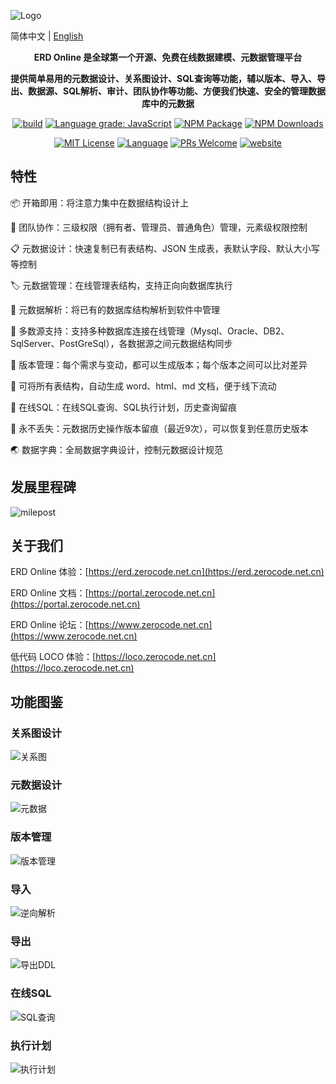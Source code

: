 ![Logo](/profile/img/logo.png)

简体中文 | [English](/profile/README.en-us.md)


<p align="center"><strong>ERD Online 是全球第一个开源、免费在线数据建模、元数据管理平台</strong></p>
<p align="center"><strong>提供简单易用的元数据设计、关系图设计、SQL查询等功能，辅以版本、导入、导出、数据源、SQL解析、审计、团队协作等功能、方便我们快速、安全的管理数据库中的元数据</strong></p>

<p align="center">
<a href="https://github.com/antvis/X6/actions/workflows/ci.yml"><img alt="build" src="https://img.shields.io/github/actions/workflow/status/antvis/x6/ci.yml?branch=master&logo=github&style=flat-square"></a>
<!-- <a href="https://app.codecov.io/gh/antvis/X6"><img alt="coverage" src="https://img.shields.io/codecov/c/gh/antvis/x6?logo=codecov&style=flat-square&token=15CO54WYUV"></a> -->
<a href="https://lgtm.com/projects/g/antvis/x6/context:javascript"><img alt="Language grade: JavaScript" src="https://img.shields.io/lgtm/grade/javascript/g/antvis/x6.svg?logo=lgtm&style=flat-square"></a>
<a href="https://www.npmjs.com/package/@antv/x6"><img alt="NPM Package" src="https://img.shields.io/npm/v/@antv/x6.svg?style=flat-square"></a>
<a href="https://www.npmjs.com/package/@antv/x6"><img alt="NPM Downloads" src="https://img.shields.io/npm/dm/@antv/x6?logo=npm&style=flat-square"></a>
</p>

<p align="center">
<a href="/LICENSE"><img src="https://img.shields.io/github/license/antvis/x6?style=flat-square" alt="MIT License"></a>
<a href="https://www.typescriptlang.org"><img alt="Language" src="https://img.shields.io/badge/language-TypeScript-blue.svg?style=flat-square"></a>
<a href="https://github.com/antvis/x6/pulls"><img alt="PRs Welcome" src="https://img.shields.io/badge/PRs-Welcome-brightgreen.svg?style=flat-square"></a>
<a href="https://x6.antv.antgroup.com"><img alt="website" src="https://img.shields.io/static/v1?label=&labelColor=505050&message=website&color=0076D6&style=flat-square&logo=google-chrome&logoColor=0076D6"></a>
</p>

## 特性

📦 开箱即用：将注意力集中在数据结构设计上

🌱 团队协作：三级权限（拥有者、管理员、普通角色）管理，元素级权限控制

📋 元数据设计：快速复制已有表结构、JSON 生成表，表默认字段、默认大小写等控制

🏷 元数据管理：在线管理表结构，支持正向向数据库执行

🎨 元数据解析：将已有的数据库结构解析到软件中管理

📱 多数源支持：支持多种数据库连接在线管理（Mysql、Oracle、DB2、SqlServer、PostGreSql），各数据源之间元数据结构同步

📡 版本管理：每个需求与变动，都可以生成版本；每个版本之间可以比对差异

🎉 可将所有表结构，自动生成 word、html、md 文档，便于线下流动

💯 在线SQL：在线SQL查询、SQL执行计划，历史查询留痕

🧲 永不丢失：元数据历史操作版本留痕（最近9次），可以恢复到任意历史版本

🌏 数据字典：全局数据字典设计，控制元数据设计规范

## 发展里程碑

![milepost](https://raw.githubusercontent.com/www-zerocode-net-cn/.github/main/profile/img/milepost.png)

## 关于我们

ERD Online 体验：[https://erd.zerocode.net.cn](https://erd.zerocode.net.cn)

ERD Online 文档：[https://portal.zerocode.net.cn](https://portal.zerocode.net.cn)

ERD Online 论坛：[https://www.zerocode.net.cn](https://www.zerocode.net.cn)

低代码 LOCO 体验：[https://loco.zerocode.net.cn](https://loco.zerocode.net.cn)

## 功能图鉴

### 关系图设计
![关系图](https://raw.githubusercontent.com/www-zerocode-net-cn/.github/main/profile/img/relation.png)

### 元数据设计
![元数据](https://raw.githubusercontent.com/www-zerocode-net-cn/.github/main/profile/img/table.png)

### 版本管理
![版本管理](https://raw.githubusercontent.com/www-zerocode-net-cn/.github/main/profile/img/version.png)

### 导入
![逆向解析](https://raw.githubusercontent.com/www-zerocode-net-cn/.github/main/profile/img/import.png)

### 导出
![导出DDL](https://raw.githubusercontent.com/www-zerocode-net-cn/.github/main/profile/img/export.png)

### 在线SQL
![SQL查询](https://raw.githubusercontent.com/www-zerocode-net-cn/.github/main/profile/img/query.png)

### 执行计划
![执行计划](https://raw.githubusercontent.com/www-zerocode-net-cn/.github/main/profile/img/explain.png)





 
